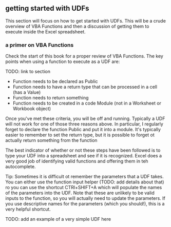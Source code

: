 ## getting started with UDFs

This section will focus on how to get started with UDFs.  This will be a crude overview of VBA Functions and then a discussion of getting them to execute inside the Excel spreadsheet.

### a primer on VBA Functions

Check the start of this book for a proper review of VBA Functions.  The key points when using a function to execute as a UDF are:

TODO: link to section

* Function needs to be declared as Public
* Function needs to have a return type that can be processed in a cell (has a Value)
* Function needs to return something
* Function needs to be created in a code Module (not in a Worksheet or Workbook object)

Once you've met these criteria, you will be off and running.  Typically a UDF will not work for one of those three reasons above.  In particular, I regularly forget to declare the function Public and put it into a module.  It's typically easier to remember to set the return type, but it is possible to forget ot actually return something from the function

The best indicator of whether or not these steps have been followed is to type your UDF into a spreadsheet and see if it is recognized.  Excel does a very good job of identifying valid functions and offering them in teh autocomplete.

Tip: Sometimes it is difficult ot remember the parameters that a UDF takes.  You can either use the function input helper (TODO: add details about that) ro you can use the shortcut CTRl+SHIFT+A which will populate the names of the parameters into the UDF.  Note that these are unlikely to be valid inputs to the function, so you will actually need to update the parameters.  If you use descriptive names for the parameters (which you should!), this is a very helpful shortcut.

TODO: add an example of a very simple UDF here
